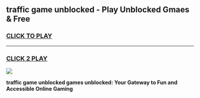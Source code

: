 
## traffic game unblocked - Play Unblocked Gmaes & Free
<h3>
<a href="https://news.freeplayer.one?title=traffic_game_unblocked&ref=23F">CLICK TO PLAY</a></h3>
<hr>

<h3>
<a href="https://news.freeplayer.one?title=traffic_game_unblocked&ref=23F">CLICK 2 PLAY</a>
  
</h3>

<a href="https://news.freeplayer.one?title=traffic_game_unblocked&ref=23F/"><img src="https://clearcache.store/games.png"></a>


**traffic game unblocked games unblocked: Your Gateway to Fun and Accessible Online Gaming**
